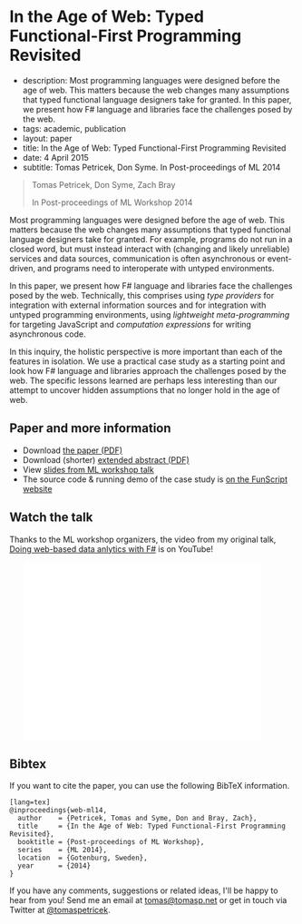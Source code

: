 # In the Age of Web: Typed Functional-First Programming Revisited

 - description: Most programming languages were designed before the age of web. This matters because the web
    changes many assumptions that typed functional language designers take for granted.
    In this paper, we present how F# language and libraries face the challenges posed by the web.
 - tags: academic, publication
 - layout: paper
 - title: In the Age of Web: Typed Functional-First Programming Revisited
 - date: 4 April 2015
 - subtitle: Tomas Petricek, Don Syme. In Post-proceedings of ML 2014

> Tomas Petricek, Don Syme, Zach Bray
>
> In Post-proceedings of ML Workshop 2014

Most programming languages were designed before the age of web.
This matters because the web changes many assumptions that typed functional language designers take
for granted. For example, programs do not run in a closed word, but must instead interact with
(changing and likely unreliable) services and data sources, communication is often asynchronous
or event-driven, and programs need to interoperate with untyped environments.

In this paper, we present how F# language and libraries face the challenges posed by the web.
Technically, this comprises using _type providers_ for integration with external information
sources and for integration with untyped programming environments, using _lightweight
meta-programming_ for targeting JavaScript and _computation expressions_ for writing
asynchronous code.

In this inquiry, the holistic perspective is more important than each of the features in isolation.
We use a practical case study as a starting point and look how F# language and libraries approach
the challenges posed by the web. The specific lessons learned are perhaps less interesting than
our attempt to uncover hidden assumptions that no longer hold in the age of web.


## Paper and more information

 - Download [the paper (PDF)](age-of-web.pdf)
 - Download (shorter) [extended abstract (PDF)](ml-abstract.pdf)
 - View [slides from ML workshop talk](ml-talk.pdf)
 - The source code & running demo of the case study is [on the FunScript website](http://funscript.info/samples/worldbank/)

## Watch the talk

Thanks to the ML workshop organizers, the video from my original talk,
[Doing web-based data anlytics with F#](https://www.youtube.com/watch?v=_YOSAXKY-JI) is on YouTube!

<iframe style="margin-left:25px" width="420" height="315" src="//www.youtube.com/embed/_YOSAXKY-JI" frameborder="0" allowfullscreen></iframe>

## <a id="cite">Bibtex</a>
If you want to cite the paper, you can use the following BibTeX information.

    [lang=tex]
    @inproceedings{web-ml14,
      author    = {Petricek, Tomas and Syme, Don and Bray, Zach},
      title     = {In the Age of Web: Typed Functional-First Programming Revisited},
      booktitle = {Post-proceedings of ML Workshop},
      series    = {ML 2014},
      location  = {Gotenburg, Sweden},
      year      = {2014}
    }


If you have any comments, suggestions or related ideas, I'll be happy to
hear from you! Send me an email at [tomas@tomasp.net](mailto:tomas@tomasp.net)
or get in touch via Twitter at [@tomaspetricek](http://twitter.com/tomaspetricek).
